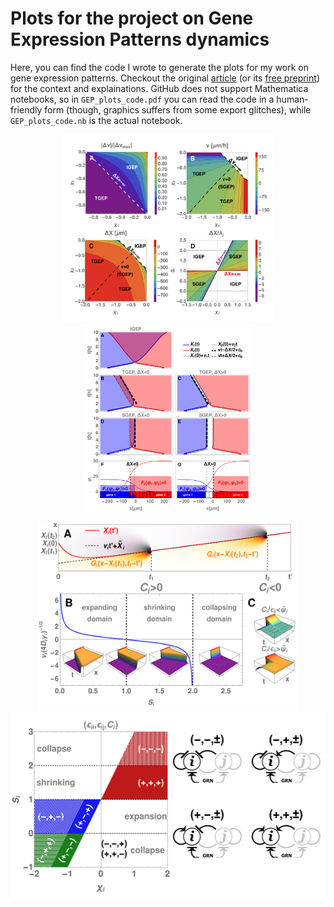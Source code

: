 # Plots for the project on Gene Expression Patterns dynamics

Here, you can find the code I wrote to generate the plots for my work on gene expression patterns. Checkout the original [article](https://journals.aps.org/prl/abstract/10.1103/PhysRevLett.130.098402) (or its [free preprint](https://arxiv.org/pdf/2206.14138.pdf)) for the context and explainations. GitHub does not support Mathematica notebooks, so in `GEP_plots_code.pdf` you can read the code in a human-friendly form (though, graphics suffers from some export glitches), while `GEP_plots_code.nb` is the actual notebook.

 <p align="center"> <img src="fig3all.png" height=300> <img src="2comp_all.png" height=300> </p>
 <p align="center"> <img src="fig2one_comp.png" height=300> <img src="fig4stability.png" height=300> </p>
